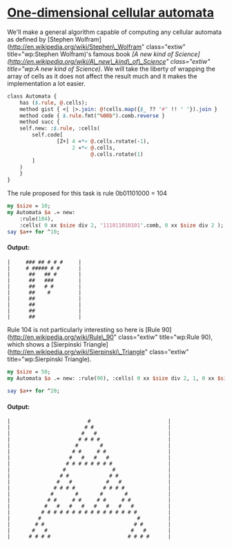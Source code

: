 [1]: http://rosettacode.org/wiki/One-dimensional_cellular_automata

# [One-dimensional cellular automata][1]

We'll make a general algorithm capable of computing any cellular automata
as defined by [Stephen Wolfram](http://en.wikipedia.org/wiki/Stephen\_Wolfram" class="extiw" title="wp:Stephen Wolfram)'s
famous book _[A new kind of Science](http://en.wikipedia.org/wiki/A\_new\_kind\_of\_Science" class="extiw" title="wp:A new kind of Science)_.
We will take the liberty of wrapping the array of cells
as it does not affect the result much
and it makes the implementation a lot easier.

```perl
class Automata {
    has ($.rule, @.cells);
    method gist { <| |>.join: @!cells.map({$_ ?? '#' !! ' '}).join }
    method code { $.rule.fmt("%08b").comb.reverse }
    method succ {
	self.new: :$.rule, :cells(
	    self.code[
                [Z+] 4 «*« @.cells.rotate(-1),
                     2 «*« @.cells,
                           @.cells.rotate(1)
	    ]
	)
    }
}
```


The rule proposed for this task is rule 0b01101000 = 104

```perl
my $size = 10;
my Automata $a .= new:
    :rule(104),
    :cells( 0 xx $size div 2, '111011010101'.comb, 0 xx $size div 2 );
say $a++ for ^10;
```

#### Output:
```
|     ### ## # # #     |
|     # ##### # #      |
|      ##   ## #       |
|      ##   ###        |
|      ##   # #        |
|      ##    #         |
|      ##              |
|      ##              |
|      ##              |
|      ##              |
```


Rule 104 is not particularly interesting so here is [Rule 90](http://en.wikipedia.org/wiki/Rule\_90" class="extiw" title="wp:Rule 90),
which shows a [Sierpinski Triangle](http://en.wikipedia.org/wiki/Sierpinski\_Triangle" class="extiw" title="wp:Sierpinski Triangle).

```perl
my $size = 50;
my Automata $a .= new: :rule(90), :cells( 0 xx $size div 2, 1, 0 xx $size div 2 );
 
say $a++ for ^20;
```

#### Output:
```
|                         #                         |
|                        # #                        |
|                       #   #                       |
|                      # # # #                      |
|                     #       #                     |
|                    # #     # #                    |
|                   #   #   #   #                   |
|                  # # # # # # # #                  |
|                 #               #                 |
|                # #             # #                |
|               #   #           #   #               |
|              # # # #         # # # #              |
|             #       #       #       #             |
|            # #     # #     # #     # #            |
|           #   #   #   #   #   #   #   #           |
|          # # # # # # # # # # # # # # # #          |
|         #                               #         |
|        # #                             # #        |
|       #   #                           #   #       |
|      # # # #                         # # # #      |
```